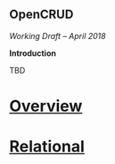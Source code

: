 OpenCRUD
--------

*Working Draft – April 2018*

**Introduction**

TBD

# [Overview](1-overview.md)

# [Relational](2-relational/2-1-overview.md)
